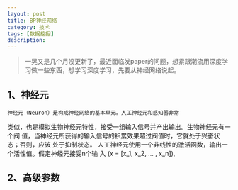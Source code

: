 ```yaml
---
layout: post
title: BP神经网络
category: 技术
tags: [数据挖掘]
description: 
---
```


> 一晃又是几个月没更新了，最近面临发paper的问题，想紧跟潮流用深度学习做一些东西，想学习深度学习，先要从神经网络说起。

## 1、神经元 ##

    神经元（Neuron）是构成神经网络的基本单元。人工神经元和感知器非常
类似，也是模拟生物神经元特性，接受一组输入信号并产出输出。生物神经元有一个阀
值，当神经元所获得的输入信号的积累效果超过阀值时，它就处于兴奋状态；否则，应该
处于抑制状态。
人工神经元使用一个非线性的激活函数，输出一个活性值。假定神经元接受n个输
入 \(x = [x_1, x_2, ... , x_n]\),


 

## 2、高级参数 ##







  



